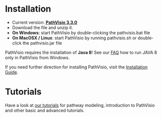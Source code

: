 # Installation

* Current version: **[PathVisio 3.3.0](https://github.com/PathVisio/pathvisio/releases/download/v3.3.0/pathvisio_bin-3.3.0.zip)**
* Download the file and unzip it.
* **On Windows**: start PathVisio by double-clicking the pathvisio.bat file
* **On MacOSX / Linux**: start PathVisio by running pathvisio.sh or double-click the pathvisio.jar file

PathVisio requires the installation of **Java 8**! See our [FAQ](faq.md) how to run JAVA 8 only in PathVisio from Windows.

If you need further direction for installing PathVisio, visit the [Installation Guide](tutorials/installation_guide.md).

# Tutorials

Have a look at [our tutorials](tutorials.md) for pathway modeling, introduction to PathVisio and other basic and advanced tutorials.

